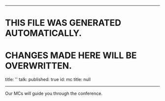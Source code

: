 ----

# THIS FILE WAS GENERATED AUTOMATICALLY.
# CHANGES MADE HERE WILL BE OVERWRITTEN.

title: ''
talk:
  published: true
  id: mc
  title: null

----

Our MCs will guide you through the conference.
